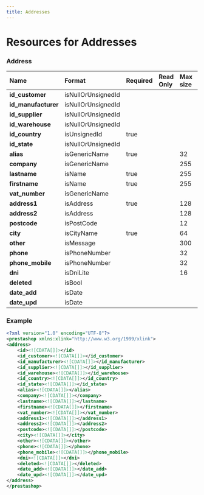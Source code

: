 ```yaml
---
title: Addresses
---
```


# Resources for Addresses

### Address

|        Name         |       Format       | Required | Read Only | Max size | Not filterable | Description |
| :------------------ | :----------------- | :------- | :-------- | :------- | :------------- | :---------- |
| **id_customer**     | isNullOrUnsignedId |          |           |          |                |             |
| **id_manufacturer** | isNullOrUnsignedId |          |           |          |                |             |
| **id_supplier**     | isNullOrUnsignedId |          |           |          |                |             |
| **id_warehouse**    | isNullOrUnsignedId |          |           |          |                |             |
| **id_country**      | isUnsignedId       | true     |           |          |                |             |
| **id_state**        | isNullOrUnsignedId |          |           |          |                |             |
| **alias**           | isGenericName      | true     |           | 32       |                |             |
| **company**         | isGenericName      |          |           | 255      |                |             |
| **lastname**        | isName             | true     |           | 255      |                |             |
| **firstname**       | isName             | true     |           | 255      |                |             |
| **vat_number**      | isGenericName      |          |           |          |                |             |
| **address1**        | isAddress          | true     |           | 128      |                |             |
| **address2**        | isAddress          |          |           | 128      |                |             |
| **postcode**        | isPostCode         |          |           | 12       |                |             |
| **city**            | isCityName         | true     |           | 64       |                |             |
| **other**           | isMessage          |          |           | 300      |                |             |
| **phone**           | isPhoneNumber      |          |           | 32       |                |             |
| **phone_mobile**    | isPhoneNumber      |          |           | 32       |                |             |
| **dni**             | isDniLite          |          |           | 16       |                |             |
| **deleted**         | isBool             |          |           |          |                |             |
| **date_add**        | isDate             |          |           |          |                |             |
| **date_upd**        | isDate             |          |           |          |                |             |


### Example

```xml
<?xml version="1.0" encoding="UTF-8"?>
<prestashop xmlns:xlink="http://www.w3.org/1999/xlink">
<address>
	<id><![CDATA[]]></id>
	<id_customer><![CDATA[]]></id_customer>
	<id_manufacturer><![CDATA[]]></id_manufacturer>
	<id_supplier><![CDATA[]]></id_supplier>
	<id_warehouse><![CDATA[]]></id_warehouse>
	<id_country><![CDATA[]]></id_country>
	<id_state><![CDATA[]]></id_state>
	<alias><![CDATA[]]></alias>
	<company><![CDATA[]]></company>
	<lastname><![CDATA[]]></lastname>
	<firstname><![CDATA[]]></firstname>
	<vat_number><![CDATA[]]></vat_number>
	<address1><![CDATA[]]></address1>
	<address2><![CDATA[]]></address2>
	<postcode><![CDATA[]]></postcode>
	<city><![CDATA[]]></city>
	<other><![CDATA[]]></other>
	<phone><![CDATA[]]></phone>
	<phone_mobile><![CDATA[]]></phone_mobile>
	<dni><![CDATA[]]></dni>
	<deleted><![CDATA[]]></deleted>
	<date_add><![CDATA[]]></date_add>
	<date_upd><![CDATA[]]></date_upd>
</address>
</prestashop>

```


